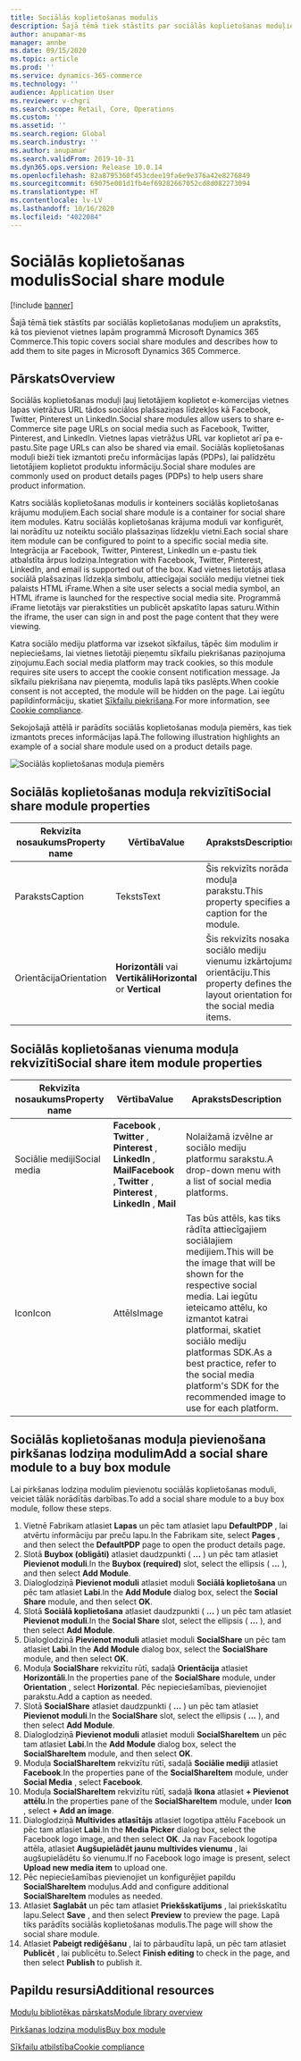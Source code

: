 ```yaml
---
title: Sociālās koplietošanas modulis
description: Šajā tēmā tiek stāstīts par sociālās koplietošanas moduļiem un aprakstīts, kā tos pievienot vietnes lapām programmā Microsoft Dynamics 365 Commerce.
author: anupamar-ms
manager: annbe
ms.date: 09/15/2020
ms.topic: article
ms.prod: ''
ms.service: dynamics-365-commerce
ms.technology: ''
audience: Application User
ms.reviewer: v-chgri
ms.search.scope: Retail, Core, Operations
ms.custom: ''
ms.assetid: ''
ms.search.region: Global
ms.search.industry: ''
ms.author: anupamar
ms.search.validFrom: 2019-10-31
ms.dyn365.ops.version: Release 10.0.14
ms.openlocfilehash: 82a8795360f453cdee19fa6e9e376a42e8276849
ms.sourcegitcommit: 69075e001d1fb4ef69282667052cd8d082273094
ms.translationtype: HT
ms.contentlocale: lv-LV
ms.lasthandoff: 10/16/2020
ms.locfileid: "4022084"
---
```

# <a name="social-share-module"></a><span data-ttu-id="09151-103">Sociālās koplietošanas modulis</span><span class="sxs-lookup"><span data-stu-id="09151-103">Social share module</span></span>

[!include [banner](includes/banner.md)]

<span data-ttu-id="09151-104">Šajā tēmā tiek stāstīts par sociālās koplietošanas moduļiem un aprakstīts, kā tos pievienot vietnes lapām programmā Microsoft Dynamics 365 Commerce.</span><span class="sxs-lookup"><span data-stu-id="09151-104">This topic covers social share modules and describes how to add them to site pages in Microsoft Dynamics 365 Commerce.</span></span>

## <a name="overview"></a><span data-ttu-id="09151-105">Pārskats</span><span class="sxs-lookup"><span data-stu-id="09151-105">Overview</span></span>

<span data-ttu-id="09151-106">Sociālās koplietošanas moduļi ļauj lietotājiem koplietot e-komercijas vietnes lapas vietrāžus URL tādos sociālos plašsaziņas līdzekļos kā Facebook, Twitter, Pinterest un LinkedIn.</span><span class="sxs-lookup"><span data-stu-id="09151-106">Social share modules allow users to share e-Commerce site page URLs on social media such as Facebook, Twitter, Pinterest, and LinkedIn.</span></span> <span data-ttu-id="09151-107">Vietnes lapas vietrāžus URL var koplietot arī pa e-pastu.</span><span class="sxs-lookup"><span data-stu-id="09151-107">Site page URLs can also be shared via email.</span></span> <span data-ttu-id="09151-108">Sociālās koplietošanas moduļi bieži tiek izmantoti preču informācijas lapās (PDPs), lai palīdzētu lietotājiem koplietot produktu informāciju.</span><span class="sxs-lookup"><span data-stu-id="09151-108">Social share modules are commonly used on product details pages (PDPs) to help users share product information.</span></span>

<span data-ttu-id="09151-109">Katrs sociālās koplietošanas modulis ir konteiners sociālās koplietošanas krājumu moduļiem.</span><span class="sxs-lookup"><span data-stu-id="09151-109">Each social share module is a container for social share item modules.</span></span> <span data-ttu-id="09151-110">Katru sociālās koplietošanas krājuma moduli var konfigurēt, lai norādītu uz noteiktu sociālo plašsaziņas līdzekļu vietni.</span><span class="sxs-lookup"><span data-stu-id="09151-110">Each social share item module can be configured to point to a specific social media site.</span></span> <span data-ttu-id="09151-111">Integrācija ar Facebook, Twitter, Pinterest, LinkedIn un e-pastu tiek atbalstīta ārpus lodziņa.</span><span class="sxs-lookup"><span data-stu-id="09151-111">Integration with Facebook, Twitter, Pinterest, LinkedIn, and email is supported out of the box.</span></span> <span data-ttu-id="09151-112">Kad vietnes lietotājs atlasa sociālā plašsaziņas līdzekļa simbolu, attiecīgajai sociālo mediju vietnei tiek palaists HTML iFrame.</span><span class="sxs-lookup"><span data-stu-id="09151-112">When a site user selects a social media symbol, an HTML iframe is launched for the respective social media site.</span></span> <span data-ttu-id="09151-113">Programmā iFrame lietotājs var pierakstīties un publicēt apskatīto lapas saturu.</span><span class="sxs-lookup"><span data-stu-id="09151-113">Within the iframe, the user can sign in and post the page content that they were viewing.</span></span>

<span data-ttu-id="09151-114">Katra sociālo mediju platforma var izsekot sīkfailus, tāpēc šim modulim ir nepieciešams, lai vietnes lietotāji pieņemtu sīkfailu piekrišanas paziņojuma ziņojumu.</span><span class="sxs-lookup"><span data-stu-id="09151-114">Each social media platform may track cookies, so this module requires site users to accept the cookie consent notification message.</span></span> <span data-ttu-id="09151-115">Ja sīkfailu piekrišana nav pieņemta, modulis lapā tiks paslēpts.</span><span class="sxs-lookup"><span data-stu-id="09151-115">When cookie consent is not accepted, the module will be hidden on the page.</span></span> <span data-ttu-id="09151-116">Lai iegūtu papildinformāciju, skatiet [Sīkfailu piekrišana](cookie-compliance.md).</span><span class="sxs-lookup"><span data-stu-id="09151-116">For more information, see [Cookie compliance](cookie-compliance.md).</span></span>

<span data-ttu-id="09151-117">Sekojošajā attēlā ir parādīts sociālās koplietošanas moduļa piemērs, kas tiek izmantots preces informācijas lapā.</span><span class="sxs-lookup"><span data-stu-id="09151-117">The following illustration highlights an example of a social share module used on a product details page.</span></span>

![Sociālās koplietošanas moduļa piemērs](./media/ecommerce-socialshare.png)

## <a name="social-share-module-properties"></a><span data-ttu-id="09151-119">Sociālās koplietošanas moduļa rekvizīti</span><span class="sxs-lookup"><span data-stu-id="09151-119">Social share module properties</span></span>

| <span data-ttu-id="09151-120">Rekvizīta nosaukums</span><span class="sxs-lookup"><span data-stu-id="09151-120">Property name</span></span>             | <span data-ttu-id="09151-121">Vērtība</span><span class="sxs-lookup"><span data-stu-id="09151-121">Value</span></span>                 | <span data-ttu-id="09151-122">Apraksts</span><span class="sxs-lookup"><span data-stu-id="09151-122">Description</span></span> |
|---------------------------|-----------------------|-------------|
| <span data-ttu-id="09151-123">Paraksts</span><span class="sxs-lookup"><span data-stu-id="09151-123">Caption</span></span>                  | <span data-ttu-id="09151-124">Teksts</span><span class="sxs-lookup"><span data-stu-id="09151-124">Text</span></span> | <span data-ttu-id="09151-125">Šis rekvizīts norāda moduļa parakstu.</span><span class="sxs-lookup"><span data-stu-id="09151-125">This property specifies a caption for the module.</span></span> |
| <span data-ttu-id="09151-126">Orientācija</span><span class="sxs-lookup"><span data-stu-id="09151-126">Orientation</span></span> | <span data-ttu-id="09151-127">**Horizontāli** vai **Vertikāli**</span><span class="sxs-lookup"><span data-stu-id="09151-127">**Horizontal** or **Vertical**</span></span>  | <span data-ttu-id="09151-128">Šis rekvizīts nosaka sociālo mediju vienumu izkārtojuma orientāciju.</span><span class="sxs-lookup"><span data-stu-id="09151-128">This property defines the layout orientation for the social media items.</span></span> |

## <a name="social-share-item-module-properties"></a><span data-ttu-id="09151-129">Sociālās koplietošanas vienuma moduļa rekvizīti</span><span class="sxs-lookup"><span data-stu-id="09151-129">Social share item module properties</span></span>
| <span data-ttu-id="09151-130">Rekvizīta nosaukums</span><span class="sxs-lookup"><span data-stu-id="09151-130">Property name</span></span>             | <span data-ttu-id="09151-131">Vērtība</span><span class="sxs-lookup"><span data-stu-id="09151-131">Value</span></span>                 | <span data-ttu-id="09151-132">Apraksts</span><span class="sxs-lookup"><span data-stu-id="09151-132">Description</span></span> |
|---------------------------|-----------------------|-------------|
| <span data-ttu-id="09151-133">Sociālie mediji</span><span class="sxs-lookup"><span data-stu-id="09151-133">Social media</span></span>              | <span data-ttu-id="09151-134">**Facebook** , **Twitter** , **Pinterest** , **LinkedIn** , **Mail**</span><span class="sxs-lookup"><span data-stu-id="09151-134">**Facebook** , **Twitter** , **Pinterest** , **LinkedIn** , **Mail**</span></span> | <span data-ttu-id="09151-135">Nolaižamā izvēlne ar sociālo mediju platformu sarakstu.</span><span class="sxs-lookup"><span data-stu-id="09151-135">A drop-down menu with a list of social media platforms.</span></span> |
| <span data-ttu-id="09151-136">Icon</span><span class="sxs-lookup"><span data-stu-id="09151-136">Icon</span></span> |<span data-ttu-id="09151-137">Attēls</span><span class="sxs-lookup"><span data-stu-id="09151-137">Image</span></span>    | <span data-ttu-id="09151-138">Tas būs attēls, kas tiks rādīta attiecīgajiem sociālajiem medijiem.</span><span class="sxs-lookup"><span data-stu-id="09151-138">This will be the image that will be shown for the respective social media.</span></span> <span data-ttu-id="09151-139">Lai iegūtu ieteicamo attēlu, ko izmantot katrai platformai, skatiet sociālo mediju platformas SDK.</span><span class="sxs-lookup"><span data-stu-id="09151-139">As a best practice, refer to the social media platform's SDK for the recommended image to use for each platform.</span></span> |

## <a name="add-a-social-share-module-to-a-buy-box-module"></a><span data-ttu-id="09151-140">Sociālās koplietošanas moduļa pievienošana pirkšanas lodziņa modulim</span><span class="sxs-lookup"><span data-stu-id="09151-140">Add a social share module to a buy box module</span></span>

<span data-ttu-id="09151-141">Lai pirkšanas lodziņa modulim pievienotu sociālās koplietošanas moduli, veiciet tālāk norādītās darbības.</span><span class="sxs-lookup"><span data-stu-id="09151-141">To add a social share module to a buy box module, follow these steps.</span></span>

1. <span data-ttu-id="09151-142">Vietnē Fabrikam atlasiet **Lapas** un pēc tam atlasiet lapu **DefaultPDP** , lai atvērtu informāciju par preču lapu.</span><span class="sxs-lookup"><span data-stu-id="09151-142">In the Fabrikam site, select **Pages** , and then select the **DefaultPDP** page to open the product details page.</span></span> 
1. <span data-ttu-id="09151-143">Slotā **Buybox (obligāti)** atlasiet daudzpunkti ( **...** ) un pēc tam atlasiet **Pievienot moduli**.</span><span class="sxs-lookup"><span data-stu-id="09151-143">In the **Buybox (required)** slot, select the ellipsis ( **...** ), and then select **Add Module**.</span></span>
1. <span data-ttu-id="09151-144">Dialoglodziņā **Pievienot moduli** atlasiet moduli **Sociālā koplietošana** un pēc tam atlasiet **Labi**.</span><span class="sxs-lookup"><span data-stu-id="09151-144">In the **Add Module** dialog box, select the **Social Share** module, and then select **OK**.</span></span>
1. <span data-ttu-id="09151-145">Slotā **Sociālā koplietošana** atlasiet daudzpunkti ( **...** ) un pēc tam atlasiet **Pievienot moduli**.</span><span class="sxs-lookup"><span data-stu-id="09151-145">In the **Social Share** slot, select the ellipsis ( **...** ), and then select **Add Module**.</span></span>
1. <span data-ttu-id="09151-146">Dialoglodziņā **Pievienot moduli** atlasiet moduli **SocialShare** un pēc tam atlasiet **Labi**.</span><span class="sxs-lookup"><span data-stu-id="09151-146">In the **Add Module** dialog box, select the **SocialShare** module, and then select **OK**.</span></span>
1. <span data-ttu-id="09151-147">Moduļa **SocialShare** rekvizītu rūtī, sadaļā **Orientācija** atlasiet **Horizontāli**.</span><span class="sxs-lookup"><span data-stu-id="09151-147">In the properties pane of the **SocialShare** module, under **Orientation** , select **Horizontal**.</span></span> <span data-ttu-id="09151-148">Pēc nepieciešamības, pievienojiet parakstu.</span><span class="sxs-lookup"><span data-stu-id="09151-148">Add a caption as needed.</span></span>
1. <span data-ttu-id="09151-149">Slotā **SocialShare** atlasiet daudzpunkti ( **...** ) un pēc tam atlasiet **Pievienot moduli**.</span><span class="sxs-lookup"><span data-stu-id="09151-149">In the **SocialShare** slot, select the ellipsis ( **...** ), and then select **Add Module**.</span></span>
1. <span data-ttu-id="09151-150">Dialoglodziņā **Pievienot moduli** atlasiet moduli **SocialShareItem** un pēc tam atlasiet **Labi**.</span><span class="sxs-lookup"><span data-stu-id="09151-150">In the **Add Module** dialog box, select the **SocialShareItem** module, and then select **OK**.</span></span>
1. <span data-ttu-id="09151-151">Moduļa **SocialShareItem** rekvizītu rūtī, sadaļā **Sociālie mediji** atlasiet **Facebook**.</span><span class="sxs-lookup"><span data-stu-id="09151-151">In the properties pane of the **SocialShareItem** module, under **Social Media** , select **Facebook**.</span></span>
1. <span data-ttu-id="09151-152">Moduļa **SocialShareItem** rekvizītu rūtī, sadaļā **Ikona** atlasiet **+ Pievienot attēlu**.</span><span class="sxs-lookup"><span data-stu-id="09151-152">In the properties pane of the **SocialShareItem** module, under **Icon** , select **+ Add an image**.</span></span>
1. <span data-ttu-id="09151-153">Dialoglodziņā **Multivides atlasītājs** atlasiet logotipa attēlu Facebook un pēc tam atlasiet **Labi**.</span><span class="sxs-lookup"><span data-stu-id="09151-153">In the **Media Picker** dialog box, select the Facebook logo image, and then select **OK**.</span></span> <span data-ttu-id="09151-154">Ja nav Facebook logotipa attēla, atlasiet **Augšupielādēt jaunu multivides vienumu** , lai augšupielādētu šo vienumu.</span><span class="sxs-lookup"><span data-stu-id="09151-154">If no Facebook logo image is present, select **Upload new media item** to upload one.</span></span>
1. <span data-ttu-id="09151-155">Pēc nepieciešamības pievienojiet un konfigurējiet papildu **SocialShareItem** moduļus.</span><span class="sxs-lookup"><span data-stu-id="09151-155">Add and configure additional **SocialShareItem** modules as needed.</span></span>
1. <span data-ttu-id="09151-156">Atlasiet **Saglabāt** un pēc tam atlasiet **Priekšskatījums** , lai priekšskatītu lapu.</span><span class="sxs-lookup"><span data-stu-id="09151-156">Select **Save** , and then select **Preview** to preview the page.</span></span> <span data-ttu-id="09151-157">Lapā tiks parādīts sociālās koplietošanas modulis.</span><span class="sxs-lookup"><span data-stu-id="09151-157">The page will show the social share module.</span></span>
1. <span data-ttu-id="09151-158">Atlasiet **Pabeigt rediģēšanu** , lai to pārbaudītu lapā, un pēc tam atlasiet **Publicēt** , lai publicētu to.</span><span class="sxs-lookup"><span data-stu-id="09151-158">Select **Finish editing** to check in the page, and then select **Publish** to publish it.</span></span>

## <a name="additional-resources"></a><span data-ttu-id="09151-159">Papildu resursi</span><span class="sxs-lookup"><span data-stu-id="09151-159">Additional resources</span></span>

[<span data-ttu-id="09151-160">Moduļu bibliotēkas pārskats</span><span class="sxs-lookup"><span data-stu-id="09151-160">Module library overview</span></span>](starter-kit-overview.md)

[<span data-ttu-id="09151-161">Pirkšanas lodziņa modulis</span><span class="sxs-lookup"><span data-stu-id="09151-161">Buy box module</span></span>](add-buy-box.md)

[<span data-ttu-id="09151-162">Sīkfailu atbilstība</span><span class="sxs-lookup"><span data-stu-id="09151-162">Cookie compliance</span></span>](cookie-compliance.md)
